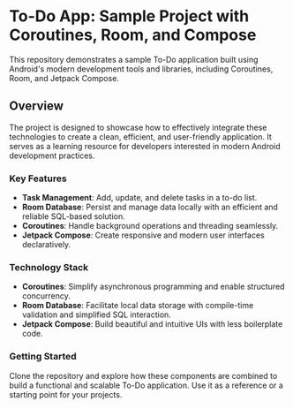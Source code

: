 # To-Do App: Sample Project with Coroutines, Room, and Compose

This repository demonstrates a sample To-Do application built using Android's modern development tools and libraries, including Coroutines, Room, and Jetpack Compose.

## Overview

The project is designed to showcase how to effectively integrate these technologies to create a clean, efficient, and user-friendly application. It serves as a learning resource for developers interested in modern Android development practices.

### Key Features

- **Task Management**: Add, update, and delete tasks in a to-do list.
- **Room Database**: Persist and manage data locally with an efficient and reliable SQL-based solution.
- **Coroutines**: Handle background operations and threading seamlessly.
- **Jetpack Compose**: Create responsive and modern user interfaces declaratively.

### Technology Stack

- **Coroutines**: Simplify asynchronous programming and enable structured concurrency.
- **Room Database**: Facilitate local data storage with compile-time validation and simplified SQL interaction.
- **Jetpack Compose**: Build beautiful and intuitive UIs with less boilerplate code.

### Getting Started

Clone the repository and explore how these components are combined to build a functional and scalable To-Do application. Use it as a reference or a starting point for your projects.


